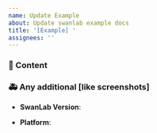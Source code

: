 ```yaml
---
name: Update Example
about: Update swanlab example docs
title: '[Example] '
assignees: ''
---
```


### 🚀 Content



### 🚑 Any additional [like screenshots]

- **SwanLab Version**:

- **Platform**: